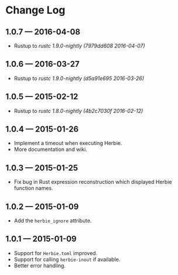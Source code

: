 # Change Log

## 1.0.7 — 2016-04-08
* Rustup to *rustc 1.9.0-nightly (7979dd608 2016-04-07)*

## 1.0.6 — 2016-03-27
* Rustup to *rustc 1.9.0-nightly (d5a91e695 2016-03-26)*

## 1.0.5 — 2015-02-12
* Rustup to *rustc 1.8.0-nightly (4b2c7030f 2016-02-12)*

## 1.0.4 — 2015-01-26
* Implement a timeout when executing Herbie.
* More documentation and wiki.

## 1.0.3 — 2015-01-25
* Fix bug in Rust expression reconstruction which displayed Herbie function
  names.

## 1.0.2 — 2015-01-09
* Add the `herbie_ignore` attribute.

## 1.0.1 — 2015-01-09
* Support for `Herbie.toml` improved.
* Support for calling `herbie-inout` if available.
* Better error handling.
